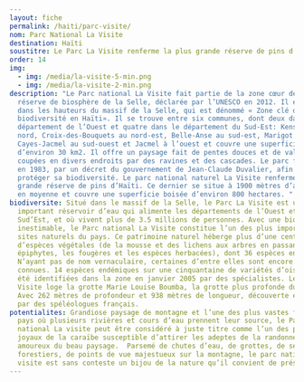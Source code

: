 ```yaml
---
layout: fiche
permalink: /haiti/parc-visite/
nom: Parc National La Visite
destination: Haïti
soustitre: Le Parc La Visite renferme la plus grande réserve de pins d’Haïti
order: 14
img:
  - img: /media/la-visite-5-min.png
  - img: /media/la-visite-2-min.png
description: "Le Parc national La Visite fait partie de la zone cœur de la
  réserve de biosphère de la Selle, déclarée par l’UNESCO en 2012. Il est situé
  dans les hauteurs du massif de la Selle, qui est dénommé « Zone clé de la
  biodiversité en Haïti». Il se trouve entre six communes, dont deux dans le
  département de l’Ouest et quatre dans le département du Sud-Est: Kenscoff au
  nord, Croix-des-Bouquets au nord-est, Belle-Anse au sud-est, Marigot au sud,
  Cayes-Jacmel au sud-ouest et Jacmel à l’ouest et couvre une superficie
  d’environ 30 km2. Il offre un paysage fait de pentes douces et de vallées,
  coupées en divers endroits par des ravines et des cascades. Le parc fut créé
  en 1983, par un décret du gouvernement de Jean-Claude Duvalier, afin de
  protéger sa biodiversité. Le parc national naturel La Visite renferme la plus
  grande réserve de pins d’Haïti. Ce dernier se situe à 1900 mètres d’altitude
  en moyenne et couvre une superficie boisée d’environ 800 hectares. "
biodiversite: Situé dans le massif de la Selle, le Parc La Visite est un
  important réservoir d’eau qui alimente les départements de l’Ouest et du
  Sud’Est, et où vivent plus de 3.5 millions de personnes. Avec une biodiversité
  inestimable, le Parc national La Visite constitue l’un des plus importants
  sites naturels du pays. Ce patrimoine naturel héberge plus d’une centaine
  d’espèces végétales (de la mousse et des lichens aux arbres en passant par les
  épiphytes, les fougères et les espèces herbacées), dont 36 espèces endémiques.
  N’ayant pas de nom vernaculaire, certaines d’entre elles sont encore mal
  connues. 14 espèces endémiques sur une cinquantaine de variétés d’oiseaux ont
  été identifiées dans la zone en janvier 2005 par des spécialistes. Le parc La
  Visite loge la grotte Marie Louise Boumba, la grotte plus profonde du pays
  Avec 262 mètres de profondeur et 938 mètres de longueur, découverte en 2013
  par des spéléologues français.
potentialites: Grandiose paysage de montagne et l’une des plus vastes forêts du
  pays où plusieurs rivières et cours d’eau prennent leur source, le Parc
  national La visite peut être considéré à juste titre comme l’un des plus beaux
  joyaux de la caraïbe susceptible d’attirer les adeptes de la randonnée et des
  amoureux du beau paysage.  Parsemé de chutes d’eau, de grottes, de sentiers
  forestiers, de points de vue majestueux sur la montagne, le parc national la
  visite est sans conteste un bijou de la nature qu’il convient de préserver.
---
```

